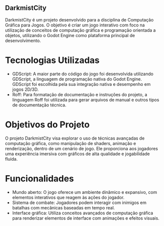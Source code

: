 ## DarkmistCity

DarkmistCity é um projeto desenvolvido para a disciplina de Computação Gráfica para Jogos. O objetivo é criar um jogo interativo com foco na utilização de conceitos de computação gráfica e programação orientada a objetos, utilizando o Godot Engine como plataforma principal de desenvolvimento.

# Tecnologias Utilizadas

- GDScript: A maior parte do código do jogo foi desenvolvida utilizando GDScript, a linguagem de programação nativa do Godot Engine. GDScript foi escolhida pela sua integração nativa e desempenho em jogos 2D/3D.
- Roff: Para formatação de documentação e instruções do projeto, a linguagem Roff foi utilizada para gerar arquivos de manual e outros tipos de documentação técnica.

# Objetivos do Projeto
O projeto DarkmistCity visa explorar o uso de técnicas avançadas de computação gráfica, como manipulação de shaders, animação e renderização, dentro de um cenário de jogo. Ele proporciona aos jogadores uma experiência imersiva com gráficos de alta qualidade e jogabilidade fluida.

# Funcionalidades
- Mundo aberto: O jogo oferece um ambiente dinâmico e expansivo, com elementos interativos que reagem às ações do jogador.
- Sistema de combate: Jogadores podem interagir com inimigos em batalhas com mecânicas baseadas em tempo real.
- Interface gráfica: Utiliza conceitos avançados de computação gráfica para renderizar elementos de interface com animações e efeitos visuais.

